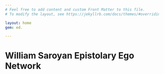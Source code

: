 ```yaml
---
# Feel free to add content and custom Front Matter to this file.
# To modify the layout, see https://jekyllrb.com/docs/themes/#overriding-theme-defaults

layout: home
gem: ed.

---
```

<title>William Saroyan Epistolary Ego Network</title>
<h1>William Saroyan Epistolary Ego Network</h1>
